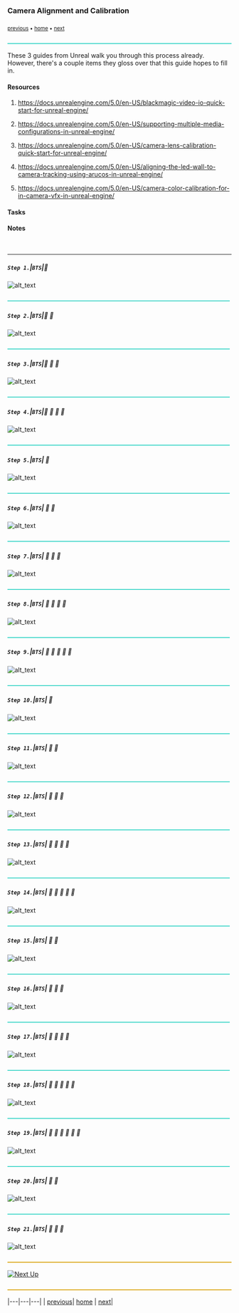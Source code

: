### Camera Alignment and Calibration

<!-- Variables for Next and Previous Links. Replace the ../ with page links -->

[next]: ../
[previous]: ../

<sub>[previous][previous] • [home](../README.md) • [next][next]</sub>

![line3](../images/line3.png)

These 3 guides from Unreal walk you through this process already. However, there's a couple items they gloss over that this guide hopes to fill in.

#### Resources
1. https://docs.unrealengine.com/5.0/en-US/blackmagic-video-io-quick-start-for-unreal-engine/

2. https://docs.unrealengine.com/5.0/en-US/supporting-multiple-media-configurations-in-unreal-engine/

3. https://docs.unrealengine.com/5.0/en-US/camera-lens-calibration-quick-start-for-unreal-engine/

4. https://docs.unrealengine.com/5.0/en-US/aligning-the-led-wall-to-camera-tracking-using-arucos-in-unreal-engine/

5. https://docs.unrealengine.com/5.0/en-US/camera-color-calibration-for-in-camera-vfx-in-unreal-engine/

#### Tasks

#### Notes

<br>

---

##### `Step 1.`\|`BTS`|:small_blue_diamond:

![alt_text](images/.png)

![line2](../images/line2.png)

##### `Step 2.`\|`BTS`|:small_blue_diamond: :small_blue_diamond: 

![alt_text](images/.png)

![line2](../images/line2.png)

##### `Step 3.`\|`BTS`|:small_blue_diamond: :small_blue_diamond: :small_blue_diamond:

![alt_text](images/.png)

![line2](../images/line2.png)

##### `Step 4.`\|`BTS`|:small_blue_diamond: :small_blue_diamond: :small_blue_diamond: :small_blue_diamond:

![alt_text](images/.png)

![line2](../images/line2.png)

##### `Step 5.`\|`BTS`| :small_orange_diamond:

![alt_text](images/.png)

![line2](../images/line2.png)

##### `Step 6.`\|`BTS`| :small_orange_diamond: :small_blue_diamond:

![alt_text](images/.png)

![line2](../images/line2.png)

##### `Step 7.`\|`BTS`| :small_orange_diamond: :small_blue_diamond: :small_blue_diamond:

![alt_text](images/.png)

![line2](../images/line2.png)

##### `Step 8.`\|`BTS`| :small_orange_diamond: :small_blue_diamond: :small_blue_diamond: :small_blue_diamond:

![alt_text](images/.png)

![line2](../images/line2.png)

##### `Step 9.`\|`BTS`| :small_orange_diamond: :small_blue_diamond: :small_blue_diamond: :small_blue_diamond: :small_blue_diamond:

![alt_text](images/.png)

![line2](../images/line2.png)

##### `Step 10.`\|`BTS`| :large_blue_diamond:

![alt_text](images/.png)

![line2](../images/line2.png)

##### `Step 11.`\|`BTS`| :large_blue_diamond: :small_blue_diamond: 

![alt_text](images/.png)

![line2](../images/line2.png)

##### `Step 12.`\|`BTS`| :large_blue_diamond: :small_blue_diamond: :small_blue_diamond: 

![alt_text](images/.png)

![line2](../images/line2.png)

##### `Step 13.`\|`BTS`| :large_blue_diamond: :small_blue_diamond: :small_blue_diamond:  :small_blue_diamond: 

![alt_text](images/.png)

![line2](../images/line2.png)

##### `Step 14.`\|`BTS`| :large_blue_diamond: :small_blue_diamond: :small_blue_diamond: :small_blue_diamond:  :small_blue_diamond: 

![alt_text](images/.png)

![line2](../images/line2.png)

##### `Step 15.`\|`BTS`| :large_blue_diamond: :small_orange_diamond: 

![alt_text](images/.png)

![line2](../images/line2.png)

##### `Step 16.`\|`BTS`| :large_blue_diamond: :small_orange_diamond:   :small_blue_diamond: 

![alt_text](images/.png)

![line2](../images/line2.png)

##### `Step 17.`\|`BTS`| :large_blue_diamond: :small_orange_diamond: :small_blue_diamond: :small_blue_diamond:

![alt_text](images/.png)

![line2](../images/line2.png)

##### `Step 18.`\|`BTS`| :large_blue_diamond: :small_orange_diamond: :small_blue_diamond: :small_blue_diamond: :small_blue_diamond:

![alt_text](images/.png)

![line2](../images/line2.png)

##### `Step 19.`\|`BTS`| :large_blue_diamond: :small_orange_diamond: :small_blue_diamond: :small_blue_diamond: :small_blue_diamond: :small_blue_diamond:

![alt_text](images/.png)

![line2](../images/line2.png)

##### `Step 20.`\|`BTS`| :large_blue_diamond: :large_blue_diamond:

![alt_text](images/.png)

![line2](../images/line2.png)

##### `Step 21.`\|`BTS`| :large_blue_diamond: :large_blue_diamond: :small_blue_diamond:

![alt_text](images/.png)

<!-- End of Page -->

![line](../images/line.png)

[![Next Up](https://fakeimg.pl/1000x100/45d7cb/000/?font_size=36&text=Next+Up+-)][next]

![line](../images/line.png)

|---|---|---|
| [previous][previous]| [home](../README.md) | [next][next]|
